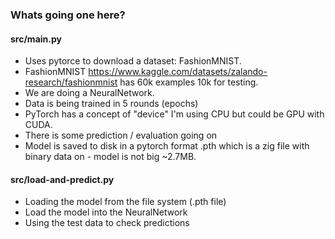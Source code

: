 ### Whats going one here?

#### src/main.py
* Uses pytorce to download a dataset: FashionMNIST.
* FashionMNIST https://www.kaggle.com/datasets/zalando-research/fashionmnist has 60k examples 10k for testing.
* We are doing a NeuralNetwork.
* Data is being trained in 5 rounds (epochs)
* PyTorch has a concept of "device" I'm using CPU but could be GPU with CUDA.
* There is some prediction / evaluation going on
* Model is saved to disk in a pytorch format .pth which 
is a zig file with binary data on - model is not big ~2.7MB.

#### src/load-and-predict.py
* Loading the model from the file system (.pth file)
* Load the model into the NeuralNetwork
* Using the test data to check predictions
